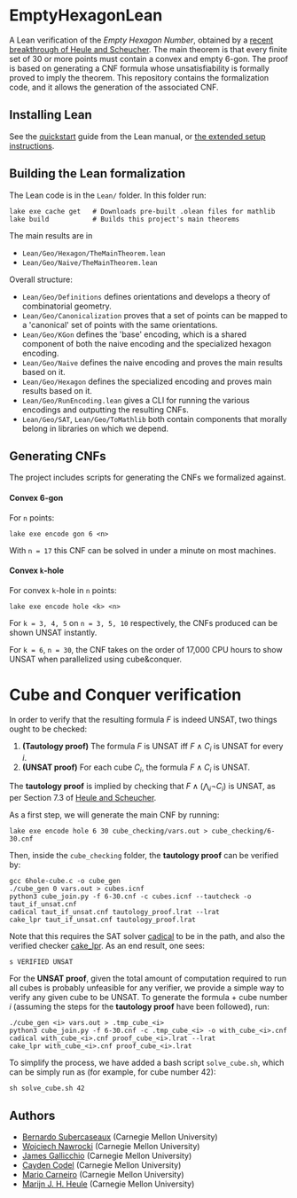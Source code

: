 # EmptyHexagonLean
A Lean verification of the _Empty Hexagon Number_, obtained by a [recent breakthrough of Heule and Scheucher](https://arxiv.org/abs/2403.00737).
The main theorem is that every finite set of 30 or more points must contain a convex and empty 6-gon. The proof is based on generating a CNF formula whose unsatisfiability is formally proved to imply the theorem. This repository contains the formalization code, and it allows the generation of the associated CNF.



## Installing Lean

See the [quickstart](https://lean-lang.org/lean4/doc/quickstart.html) guide from the Lean manual,
or [the extended setup instructions](https://lean-lang.org/lean4/doc/setup.html).


## Building the Lean formalization

The Lean code is in the `Lean/` folder. In this folder run:
```
lake exe cache get   # Downloads pre-built .olean files for mathlib
lake build           # Builds this project's main theorems
```

The main results are in
- `Lean/Geo/Hexagon/TheMainTheorem.lean`
- `Lean/Geo/Naive/TheMainTheorem.lean`

Overall structure:
- `Lean/Geo/Definitions` defines orientations and develops a theory of combinatorial geometry.
- `Lean/Geo/Canonicalization` proves that a set of points can be mapped to a 'canonical' set of points with the same orientations.
- `Lean/Geo/KGon` defines the 'base' encoding, which is a shared component of both the naive encoding and the specialized hexagon encoding.
- `Lean/Geo/Naive` defines the naive encoding and proves the main results based on it.
- `Lean/Geo/Hexagon` defines the specialized encoding and proves main results based on it.
- `Lean/Geo/RunEncoding.lean` gives a CLI for running the various encodings and outputting the resulting CNFs.
- `Lean/Geo/SAT`, `Lean/Geo/ToMathlib` both contain components that morally belong in libraries on which we depend.


## Generating CNFs

The project includes scripts for generating the CNFs we formalized against.

#### Convex 6-gon
For `n` points:
```
lake exe encode gon 6 <n>
```
With `n = 17` this CNF can be solved in under a minute on most machines.

#### Convex `k`-hole
For convex `k`-hole in `n` points:
```
lake exe encode hole <k> <n>
```

For `k = 3, 4, 5` on `n = 3, 5, 10` respectively,
the CNFs produced can be shown UNSAT instantly.

For `k = 6`, `n = 30`, the CNF takes on the order of 17,000 CPU hours to show UNSAT when parallelized using cube&conquer.

# Cube and Conquer verification

In order to verify that the resulting formula $F$ is indeed UNSAT, two things ought to be checked:

 1) **(Tautology proof)** The formula $F$ is UNSAT iff $F \land C_i$ is UNSAT for every $i$.
 2) **(UNSAT proof)** For each cube $C_i$, the formula $F \land C_i$ is UNSAT.

The **tautology proof** is implied by checking that $F \land (\bigwedge_i \neg C_i)$ is UNSAT, as per Section 7.3 of [Heule and Scheucher](https://arxiv.org/abs/2403.00737).

As a first step, we will generate the main CNF by running:
```
lake exe encode hole 6 30 cube_checking/vars.out > cube_checking/6-30.cnf
```

Then, inside the `cube_checking` folder, the **tautology proof** can be verified by:
```
gcc 6hole-cube.c -o cube_gen
./cube_gen 0 vars.out > cubes.icnf
python3 cube_join.py -f 6-30.cnf -c cubes.icnf --tautcheck -o taut_if_unsat.cnf
cadical taut_if_unsat.cnf tautology_proof.lrat --lrat
cake_lpr taut_if_unsat.cnf tautology_proof.lrat
```
Note that this requires the SAT solver [cadical](https://github.com/arminbiere/cadical) to be in the path, and also the verified checker [cake_lpr](https://github.com/tanyongkiam/cake_lpr). As an end result, one sees:

```
s VERIFIED UNSAT
```

For the **UNSAT proof**, given the total amount of computation required to run all cubes is probably unfeasible for any verifier, we provide a simple way to verify any given cube to be UNSAT. To generate the formula + cube number $i$ (assuming the steps for the **tautology proof** have been followed), run:
```
./cube_gen <i> vars.out > .tmp_cube_<i>
python3 cube_join.py -f 6-30.cnf -c .tmp_cube_<i> -o with_cube_<i>.cnf
cadical with_cube_<i>.cnf proof_cube_<i>.lrat --lrat
cake_lpr with_cube_<i>.cnf proof_cube_<i>.lrat
```
To simplify the process, we have added a bash script `solve_cube.sh`, which can be simply run as (for example, for cube number 42):

```
sh solve_cube.sh 42
```



## Authors
- [Bernardo Subercaseaux](https://bsubercaseaux.github.io/) (Carnegie Mellon University)
- [Wojciech Nawrocki](https://voidma.in/) (Carnegie Mellon University)
- [James Gallicchio](https://gallicch.io/index.html) (Carnegie Mellon University)
- [Cayden Codel](https://crcodel.com/) (Carnegie Mellon University)
- [Mario Carneiro](https://digama0.github.io/) (Carnegie Mellon University)
- [Marijn J. H. Heule](https://www.cs.cmu.edu/~mheule/) (Carnegie Mellon University)
